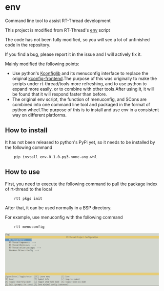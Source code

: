 # env

Command line tool to assist RT-Thread development

This project is modified from RT-Thread's [env](https://github.com/RT-Thread/env) script

The code has not been fully modified, so you will see a lot of unfinished code in the repository.

If you find a bug, please report it in the issue and I will actively fix it.

Mainly modified the following points:

* Use python's [Kconfiglib](https://github.com/ulfalizer/Kconfiglib) and its menuconfig interface to replace the original [kconfig-frontend](http://ymorin.is-a-geek.org/projects/kconfig-frontends).The purpose of this was originally to make the scripts under rt-thread/tools more refreshing, and to use python to expand more easily, or to combine with other tools.After using it, it will be found that it will respond faster than before.
* The original env script, the function of menuconfig, and SCons are combined into one command line tool and packaged in the format of python wheel.The purpose of this is to install and use env in a consistent way on different platforms.

## How to install

It has not been released to python's PyPi yet, so it needs to be installed by the following command

``` shell
    pip install env-0.1.0-py3-none-any.whl
```

## How to use

First, you need to execute the following command to pull the package index of rt-thread to the local

```shell
    rtt pkgs init
```

After that, it can be used normally in a BSP directory.

For example, use menuconfig with the following command

```shell
    rtt menuconfig
```
![menuconfig](doc/menuconfig.png "menuconfig")
